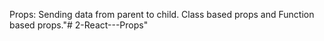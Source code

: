 Props: Sending data from parent to child.
Class based props and Function based props."# 2-React---Props" 
